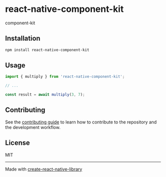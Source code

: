 # react-native-component-kit

component-kit

## Installation

```sh
npm install react-native-component-kit
```

## Usage

```js
import { multiply } from 'react-native-component-kit';

// ...

const result = await multiply(3, 7);
```

## Contributing

See the [contributing guide](CONTRIBUTING.md) to learn how to contribute to the repository and the development workflow.

## License

MIT

---

Made with [create-react-native-library](https://github.com/callstack/react-native-builder-bob)
